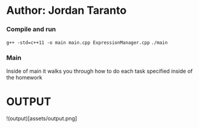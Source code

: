 # Author: Jordan Taranto

### Compile and run
```g++ -std=c++11 -o main main.cpp ExpressionManager.cpp```
```./main```

### Main

Inside of main it walks you through how to do each task specified inside of the homework 


# OUTPUT
!(output)[assets/output.png]